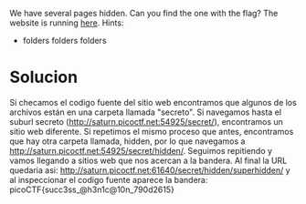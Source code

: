 We have several pages hidden. Can you find the one with the flag? The website is running [here](http://saturn.picoctf.net:61640/).
Hints:
- folders folders folders
# Solucion
Si checamos el codigo fuente del sitio web encontramos que algunos de los archivos están en una carpeta llamada "secreto". Si navegamos hasta el suburl secreto (http://saturn.picoctf.net:54925/secret/), encontramos un sitio web diferente. Si repetimos el mismo proceso que antes, encontramos que hay otra carpeta llamada, hidden, por lo que navegamos a http://saturn.picoctf.net:54925/secret/hidden/. Seguimos repitiendo y vamos llegando a sitios web que nos acercan a la bandera. 
Al final la URL quedaria asi:
http://saturn.picoctf.net:61640/secret/hidden/superhidden/ y al inspeccionar el codigo fuente aparece la bandera:
picoCTF{succ3ss_@h3n1c@10n_790d2615}